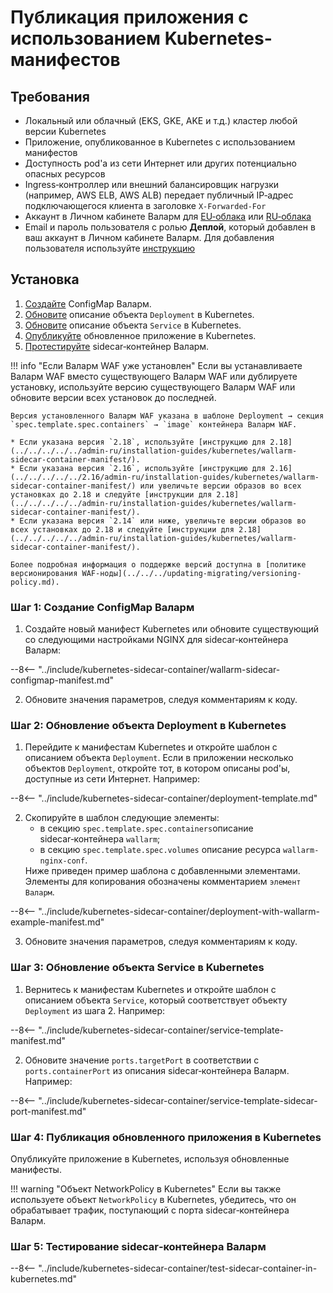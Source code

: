 # Публикация приложения с использованием Kubernetes-манифестов

## Требования

* Локальный или облачный (EKS, GKE, AKE и т.д.) кластер любой версии Kubernetes
* Приложение, опубликованное в Kubernetes с использованием манифестов
* Доступность pod'а из сети Интернет или других потенциально опасных ресурсов
* Ingress‑контроллер или внешний балансировщик нагрузки (например, AWS ELB, AWS ALB) передает публичный IP‑адрес подключающегося клиента в заголовке `X-Forwarded-For`
* Аккаунт в Личном кабинете Валарм для [EU‑облака](https://my.wallarm.com/) или [RU‑облака](https://my.wallarm.ru/)
* Email и пароль пользователя с ролью **Деплой**, который добавлен в ваш аккаунт в Личном кабинете Валарм. Для добавления пользователя используйте [инструкцию](../../../user-guides/settings/users.md#добавление-нового-пользователя)

## Установка

1. [Создайте](#шаг-1-создание-configmap-валарм) ConfigMap Валарм.
2. [Обновите](#шаг-2-обновление-объекта-deployment-в-kubernetes) описание объекта `Deployment` в Kubernetes.
3. [Обновите](#шаг-3-обновление-объекта-service-в-kubernetes) описание объекта `Service` в Kubernetes.
4. [Опубликуйте](#шаг-4-публикация-обновленного-приложения-в-kubernetes) обновленное приложение в Kubernetes.
5. [Протестируйте](#шаг-5-тестирование-sidecarконтейнера-валарм) sidecar‑контейнер Валарм.

!!! info "Если Валарм WAF уже установлен"
    Если вы устанавливаете Валарм WAF вместо существующего Валарм WAF или дублируете установку, используйте версию существующего Валарм WAF или обновите версии всех установок до последней.

    Версия установленного Валарм WAF указана в шаблоне Deployment → секция `spec.template.spec.containers` → `image` контейнера Валарм WAF.

    * Если указана версия `2.18`, используйте [инструкцию для 2.18](../../../../../admin-ru/installation-guides/kubernetes/wallarm-sidecar-container-manifest/).
    * Если указана версия `2.16`, используйте [инструкцию для 2.16](../../../../../2.16/admin-ru/installation-guides/kubernetes/wallarm-sidecar-container-manifest/) или увеличьте версии образов во всех установках до 2.18 и следуйте [инструкции для 2.18](../../../../../admin-ru/installation-guides/kubernetes/wallarm-sidecar-container-manifest/).
    * Если указана версия `2.14` или ниже, увеличьте версии образов во всех установках до 2.18 и следуйте [инструкции для 2.18](../../../../../admin-ru/installation-guides/kubernetes/wallarm-sidecar-container-manifest/).

    Более подробная информация о поддержке версий доступна в [политике версионирования WAF‑ноды](../../../updating-migrating/versioning-policy.md).

### Шаг 1: Создание ConfigMap Валарм

<ol start="1"><li>Создайте новый манифест Kubernetes или обновите существующий со следующими настройками NGINX для sidecar‑контейнера Валарм:</li></ol>

--8<-- "../include/kubernetes-sidecar-container/wallarm-sidecar-configmap-manifest.md"

<ol start="2"><li>Обновите значения параметров, следуя комментариям к коду.</li></ol>

### Шаг 2: Обновление объекта Deployment в Kubernetes

<ol start="1"><li>Перейдите к манифестам Kubernetes и откройте шаблон с описанием объекта <code>Deployment</code>. Если в приложении несколько объектов <code>Deployment</code>, откройте тот, в котором описаны pod'ы, доступные из сети Интернет. Например:</li></ol>

--8<-- "../include/kubernetes-sidecar-container/deployment-template.md"

<ol start="2"><li>Скопируйте в шаблон следующие элементы:<ul><li>в секцию <code>spec.template.spec.containers</code>описание sidecar‑контейнера <code>wallarm</code>;</li><li>в секцию <code>spec.template.spec.volumes</code> описание ресурса <code>wallarm-nginx-conf</code>.</li></ul>Ниже приведен пример шаблона с добавленными элементами. Элементы для копирования обозначены комментарием <code>элемент Валарм</code>.</li></li></ol>

--8<-- "../include/kubernetes-sidecar-container/deployment-with-wallarm-example-manifest.md"

<ol start="3"><li>Обновите значения параметров, следуя комментариям к коду.</li></ol>

### Шаг 3: Обновление объекта Service в Kubernetes

<ol start="1"><li>Вернитесь к манифестам Kubernetes и откройте шаблон с описанием объекта <code>Service</code>, который соответствует объекту <code>Deployment</code> из шага 2. Например:</li></ol>

--8<-- "../include/kubernetes-sidecar-container/service-template-manifest.md"

<ol start="2"><li>Обновите значение <code>ports.targetPort</code> в соответствии с <code>ports.containerPort</code> из описания sidecar‑контейнера Валарм. Например:</li></ol>

--8<-- "../include/kubernetes-sidecar-container/service-template-sidecar-port-manifest.md"

### Шаг 4: Публикация обновленного приложения в Kubernetes

Опубликуйте приложение в Kubernetes, используя обновленные манифесты.

!!! warning "Объект NetworkPolicy в Kubernetes"
    Если вы также используете объект `NetworkPolicy` в Kubernetes, убедитесь, что он обрабатывает трафик, поступающий с порта sidecar‑контейнера Валарм.

### Шаг 5: Тестирование sidecar‑контейнера Валарм

--8<-- "../include/kubernetes-sidecar-container/test-sidecar-container-in-kubernetes.md"